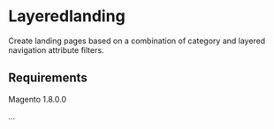 Layeredlanding
===========

Create landing pages based on a combination of category and layered navigation attribute filters.

## Requirements
Magento 1.8.0.0

...